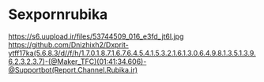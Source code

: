 # Sexpornrubika
https://s6.uupload.ir/files/53744509_016_e3fd_jt6l.jpg
https://github.com/Dnizhixh2/Dxprit-ytff17ka(5.6.8.3/d//f/h/1.7.0.1.8.7.1.6.7.6.4.5.4.1.5.3.2.1.6.1.3.0.6.4.9.8.1.3.5.1.3.9.6.2.3.2.3.7)-(@Maker_TFC)(01:41:34.606)-@Supportbot(Report.Channel.Rubika.ir)

